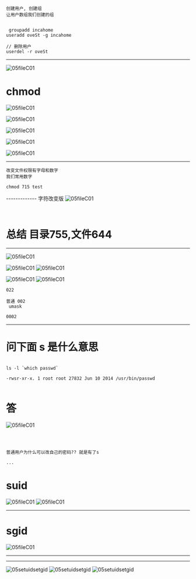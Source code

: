 # 
```

创建用户, 创建组
让用户数组我们创建的组


 groupadd incahome
useradd oveSt -g incahome

// 删除用户
userdel -r oveSt
```
-------
![05fileC01](image/05fileC06.png)




#  chmod
![05fileC01](image/05fileC07.png)

![05fileC01](image/05fileC08.png)

![05fileC01](image/05fileC09.png)

![05fileC01](image/05fileC10.png)

![05fileC01](image/05fileC11.png)

-------------
```
改变文件权限有字母和数字
我们常用数字

chmod 715 test

```
------------- 字符改变版
![05fileC01](image/05fileC12.png)


```


```



# 总结 目录755,文件644

-------------
![05fileC01](image/05fileC13.png)

![05fileC01](image/05fileC14.png)
![05fileC01](image/05fileC15.png)


![05fileC01](image/05fileC16.png)
![05fileC01](image/05fileC17.png)

```
022

普通 002
 umask

0002
```


---------------------------------------------------------

# 问下面 s 是什么意思
```

ls -l `which passwd`

-rwsr-xr-x. 1 root root 27832 Jun 10 2014 /usr/bin/passwd


```
# 答

![05fileC01](image/05fileC17.png)
 
```



普通用户为什么可以改自己的密码?? 就是有了s

...
```
# suid
![05fileC01](image/05fileCSuid01.png)
![05fileC01](image/05fileCSuid02.png)

-------------------



# sgid
![05fileC01](image/05sgid.png)

--------------------------------------

-------------------




![05setuidsetgid](image/imageC/05setuidsetgid.png)
![05setuidsetgid](image/imageC/05setuidsetgid02.png)
![05setuidsetgid](image/imageC/05setuidsetgid03.png)


